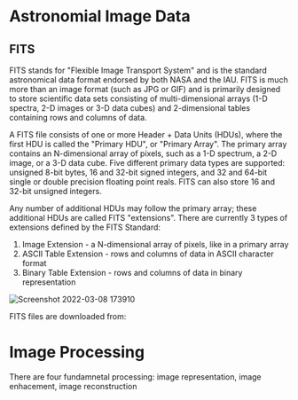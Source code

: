 # Astronomial Image Data 

## FITS

FITS stands for "Flexible Image Transport System" and is the standard astronomical data format endorsed by both NASA and the IAU. FITS is much more than an image format (such as JPG or GIF) and is primarily designed to store scientific data sets consisting of multi-dimensional arrays (1-D spectra, 2-D images or 3-D data cubes) and 2-dimensional tables containing rows and columns of data.

A FITS file consists of one or more Header + Data Units (HDUs), where the first HDU is called the "Primary HDU", or "Primary Array". The primary array contains an N-dimensional array of pixels, such as a 1-D spectrum, a 2-D image, or a 3-D data cube. Five different primary data types are supported: unsigned 8-bit bytes, 16 and 32-bit signed integers, and 32 and 64-bit single or double precision floating point reals. FITS can also store 16 and 32-bit unsigned integers.

Any number of additional HDUs may follow the primary array; these additional HDUs are called FITS "extensions". There are currently 3 types of extensions defined by the FITS Standard:

1. Image Extension - a N-dimensional array of pixels, like in a primary array
2. ASCII Table Extension - rows and columns of data in ASCII character format
3. Binary Table Extension - rows and columns of data in binary representation

![Screenshot 2022-03-08 173910](https://user-images.githubusercontent.com/57124909/157223326-24b398a0-c5dc-4e3d-850c-4006f904408a.png)

FITS files are downloaded from:

# Image Processing

There are four fundamnetal processing: image representation, image enhacement, image reconstruction
